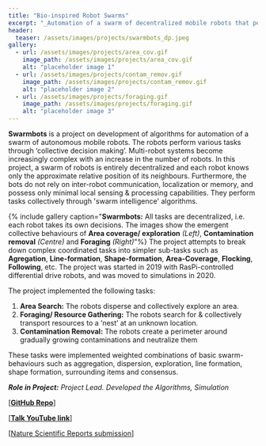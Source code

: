 ```yaml
---
title: "Bio-inspired Robot Swarms"
excerpt: "_Automation of a swarm of decentralized mobile robots that perform tasks through swarm intelligence algorithms_"
header:
  teaser: /assets/images/projects/swarmbots_dp.jpeg
gallery:
  - url: /assets/images/projects/area_cov.gif
    image_path: /assets/images/projects/area_cov.gif
    alt: "placeholder image 1"
  - url: /assets/images/projects/contam_remov.gif
    image_path: /assets/images/projects/contam_remov.gif
    alt: "placeholder image 2"
  - url: /assets/images/projects/foraging.gif
    image_path: /assets/images/projects/foraging.gif
    alt: "placeholder image 3"
---
```

**Swarmbots** is a project on development of algorithms for automation of a swarm of autonomous mobile robots. The robots perform various tasks through ‘collective decision making’.
Multi-robot systems become increasingly complex with an increase in the number of robots. In this project, a swarm of robots is entirely decentralized and each robot knows only the approximate relative position of its neighbours. Furthermore, the bots do not rely on inter-robot communication, localization or memory, and possess only minimal local sensing & processing capabilities. They perform tasks collectively through 'swarm intelligence' algorithms.

{% include gallery caption="**Swarmbots:** All tasks are decentralized, i.e. each robot takes its own decisions. The images show the emergent collective behaviours of **Area coverage/ exploration** _(Left)_, **Contamination removal** _(Centre)_ and **Foraging** _(Right)_"%}
The project attempts to break down complex coordinated tasks into simpler sub-tasks such as **Agregation**, **Line-formation**, **Shape-formation**, **Area-Coverage**, **Flocking**, **Following**, etc. The project was started in 2019 with RasPi-controlled differential drive robots, and was moved to simulations in 2020.

The project implemented the following tasks:
1. **Area Search:** The robots disperse and collectively explore an area.
2. **Foraging/ Resource Gathering:** The robots search for & collectively transport resources to a ‘nest’ at an unknown location. 
3. **Contamination Removal:** The robots create a perimeter around gradually growing contaminations and neutralize them

These tasks were implemented weighted combinations of basic swarm-behaviours such as aggregation, dispersion, exploration, line formation, shape formation, surrounding items and consensus.


_**Role in  Project:** Project Lead. Developed the Algorithms, Simulation_

\[[**GitHub Repo**](http://github.com/rmvanarse/swarm_tasks)\]

\[[**Talk YouTube link**](https://www.youtube.com/watch?v=HZjE_zC4Yek&ab_channel=ElectronicsandRoboticsClub%2CBITSGoa)\]

\[[Nature Scientific Reports submission]()\]
